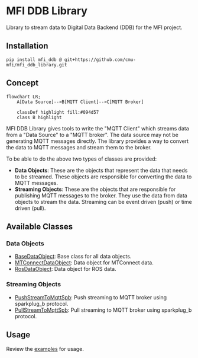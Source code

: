 # MFI DDB Library

Library to stream data to Digital Data Backend (DDB) for the MFI project.


## Installation

```
pip install mfi_ddb @ git+https://github.com/cmu-mfi/mfi_ddb_library.git
```

## Concept

```mermaid
flowchart LR;
    A[Data Source]-->B[MQTT Client]-->C[MQTT Broker]

    classDef highlight fill:#094d57
    class B highlight
```

MFI DDB Library gives tools to write the "MQTT Client" which streams data from a "Data Source" to a "MQTT broker". The data source may not be generating MQTT messages directly. The library provides a way to convert the data to MQTT messages and stream them to the broker.

To be able to do the above two types of classes are provided:

* **Data Objects**: These are the objects that represent the data that needs to be streamed. These objects are responsible for converting the data to MQTT messages.
* **Streaming Objects**: These are the objects that are responsible for publishing MQTT messages to the broker. They use the data from data objects to stream the data. Streaming can be event driven (push) or time driven (pull).

## Available Classes

### Data Objects

* [BaseDataObject](mfi_ddb/data_objects/base_data_object.py): Base class for all data objects.
* [MTConnectDataObject](mfi_ddb/data_objects/mtconnect.py): Data object for MTConnect data.
* [RosDataObject](mfi_ddb/data_objects/ros1.py): Data object for ROS data.

### Streaming Objects

* [PushStreamToMqttSpb](mfi_ddb/push_stream_to_mqtt_spb.py): Push streaming to MQTT broker using sparkplug_b protocol.
* [PullStreamToMqttSpb](mfi_ddb/pull_stream_to_mqtt_spb.py): Pull streaming to MQTT broker using sparkplug_b protocol.

## Usage

Review the [examples](examples) for usage.